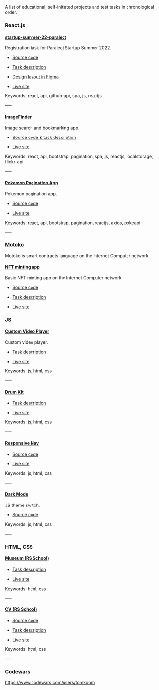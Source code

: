 A list of educational, self-initiated projects and test tasks in chronological order.

### React.js

#### [startup-summer-22-paralect](https://subtle-queijadas-e1c923.netlify.app/)

Registration task for Paralect Startup Summer 2022.

- [Source code](https://github.com/tomkoom/startup-summer-22-paralect)

- [Task description](https://startup-summer-task.paralect.com/)

- [Design layout in Figma](https://www.figma.com/file/nPPYeW9okkBbIfxafG8XJP/Startup-Summer-2021-Task?node-id=0%3A1)

- [Live site](https://subtle-queijadas-e1c923.netlify.app/)

Keywords: react, api, github-api, spa, js, reactjs

–––

#### [ImageFinder](https://elinext-test.netlify.app/)

Image search and bookmarking app.

- [Source code & task description](https://github.com/tomkoom/elinext-test)

- [Live site](https://elinext-test.netlify.app/)

Keywords: react, api, bootstrap, pagination, spa, js, reactjs, localstorage, flickr-api

–––

#### [Pokemon Pagination App](https://pokemon-pagination-app.netlify.app/)

Pokemon pagination app.

- [Source code](https://github.com/tomkoom/pokemon-pagination-app)

- [Live site](https://pokemon-pagination-app.netlify.app/)

Keywords: react, api, bootstrap, pagination, reactjs, axios, pokeapi

–––

### [Motoko](https://internetcomputer.org/docs/current/developer-docs/build/languages/motoko/)

Motoko is smart contracts language on the Internet Computer network.

#### [NFT minting app](https://ys7ac-hyaaa-aaaai-qibga-cai.raw.ic0.app/)

Basic NFT minting app on the Internet Computer network.

- [Source code](https://github.com/tomkoom/nftminter)

- [Task description](https://github.com/motoko-bootcamp/bootcamp/blob/main/core_project/PROJECT.MD)

- [Live site](https://ys7ac-hyaaa-aaaai-qibga-cai.raw.ic0.app/)

### JS

#### [Custom Video Player](https://rolling-scopes-school.github.io/tomkoom-JSFEPRESCHOOL/custom-video-player/)

Custom video player.

- [Task description](https://github.com/rolling-scopes-school/tasks/blob/master/tasks/js30/js30-4.md)

- [Live site](https://rolling-scopes-school.github.io/tomkoom-JSFEPRESCHOOL/custom-video-player/)

Keywords: js, html, css

–––

#### [Drum Kit](https://rolling-scopes-school.github.io/tomkoom-JSFEPRESCHOOL/drum-kit/)

- [Task description](https://github.com/rolling-scopes-school/tasks/blob/master/tasks/js30/js30.md)

- [Live site](https://rolling-scopes-school.github.io/tomkoom-JSFEPRESCHOOL/drum-kit/)

Keywords: js, html, css

–––

#### [Responsive Nav](https://responsivenav1.netlify.app/)

- [Source code](https://github.com/tomkoom/responsive-nav)

- [Live site](https://responsivenav1.netlify.app/)

Keywords: js, html, css

–––

#### [Dark Mode](https://simpledarkmode.netlify.app/)

JS theme switch.

- [Source code](https://github.com/tomkoom/dark-mode)

Keywords: js, html, css

–––

### HTML, CSS

#### [Museum (RS School)](https://rolling-scopes-school.github.io/tomkoom-JSFEPRESCHOOL/museum/)

- [Task description](https://github.com/rolling-scopes-school/tasks/blob/master/tasks/museum/museum.md)

- [Live site](https://rolling-scopes-school.github.io/tomkoom-JSFEPRESCHOOL/museum/)

Keywords: html, css

–––

#### [CV (RS School)](https://tomkoom.github.io/rsschool-cv/)

- [Source code](https://github.com/tomkoom/rsschool-cv)

- [Task description](https://github.com/rolling-scopes-school/tasks/blob/master/tasks/cv/html-css.md)

- [Live site](https://tomkoom.github.io/rsschool-cv/)

Keywords: html, css

–––

### Codewars

https://www.codewars.com/users/tomkoom
